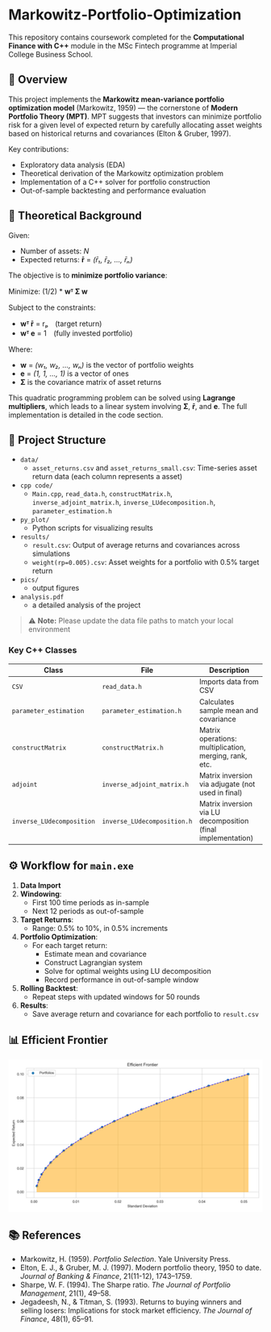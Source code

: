 # Markowitz-Portfolio-Optimization 

This repository contains coursework completed for the **Computational Finance with C++** module in the MSc Fintech programme at Imperial College Business School.

## 📘 Overview

This project implements the **Markowitz mean-variance portfolio optimization model** (Markowitz, 1959) — the cornerstone of **Modern Portfolio Theory (MPT)**. MPT suggests that investors can minimize portfolio risk for a given level of expected return by carefully allocating asset weights based on historical returns and covariances (Elton & Gruber, 1997).

Key contributions:
- Exploratory data analysis (EDA)
- Theoretical derivation of the Markowitz optimization problem
- Implementation of a C++ solver for portfolio construction
- Out-of-sample backtesting and performance evaluation

## 🧠 Theoretical Background

Given:
- Number of assets: *N*
- Expected returns: **r̄** = *(r̄₁, r̄₂, ..., r̄ₙ)*

The objective is to **minimize portfolio variance**:


Minimize: (1/2) * **wᵀ Σ w**


Subject to the constraints:
- **wᵀ r̄** = rₚ (target return)  
- **wᵀ e** = 1 (fully invested portfolio)

Where:

- **w** = *(w₁, w₂, ..., wₙ)* is the vector of portfolio weights  
- **e** = *(1, 1, ..., 1)* is a vector of ones  
- **Σ** is the covariance matrix of asset returns  

This quadratic programming problem can be solved using **Lagrange multipliers**, which leads to a linear system involving **Σ**, **r̄**, and **e**. The full implementation is detailed in the code section.

## 📁 Project Structure

- `data/`
  - `asset_returns.csv` and `asset_returns_small.csv`: Time-series asset return data (each column represents a asset)
- `cpp code/`
  - `Main.cpp`, `read_data.h`, `constructMatrix.h`, `inverse_adjoint_matrix.h`, `inverse_LUdecomposition.h`, `parameter_estimation.h`
- `py_plot/`
  - Python scripts for visualizing results
- `results/`
  - `result.csv`: Output of average returns and covariances across simulations
  - `weight(rp=0.005).csv`: Asset weights for a portfolio with 0.5% target return
- `pics/`
  - output figures
- `analysis.pdf`
  - a detailed analysis of the project

> ⚠️ **Note:** Please update the data file paths to match your local environment 

### Key C++ Classes

| Class | File | Description |
|-------|------|-------------|
| `CSV` | `read_data.h` | Imports data from CSV |
| `parameter_estimation` | `parameter_estimation.h` | Calculates sample mean and covariance |
| `constructMatrix` | `constructMatrix.h` | Matrix operations: multiplication, merging, rank, etc. |
| `adjoint` | `inverse_adjoint_matrix.h` | Matrix inversion via adjugate (not used in final) |
| `inverse_LUdecomposition` | `inverse_LUdecomposition.h` | Matrix inversion via LU decomposition (final implementation) |

## ⚙️ Workflow for `main.exe`

1. **Data Import**
2. **Windowing**:
   - First 100 time periods as in-sample
   - Next 12 periods as out-of-sample
3. **Target Returns**:
   - Range: 0.5% to 10%, in 0.5% increments
4. **Portfolio Optimization**:
   - For each target return:
     - Estimate mean and covariance
     - Construct Lagrangian system
     - Solve for optimal weights using LU decomposition
     - Record performance in out-of-sample window
5. **Rolling Backtest**:
   - Repeat steps with updated windows for 50 rounds
6. **Results**:
   - Save average return and covariance for each portfolio to `result.csv`

## 📊 Efficient Frontier

![Efficient Frontier](pics/efficient_frontier.png)

## 📚 References

- Markowitz, H. (1959). *Portfolio Selection*. Yale University Press.
- Elton, E. J., & Gruber, M. J. (1997). Modern portfolio theory, 1950 to date. *Journal of Banking & Finance*, 21(11-12), 1743–1759.
- Sharpe, W. F. (1994). The Sharpe ratio. *The Journal of Portfolio Management*, 21(1), 49–58.
- Jegadeesh, N., & Titman, S. (1993). Returns to buying winners and selling losers: Implications for stock market efficiency. *The Journal of Finance*, 48(1), 65–91.



